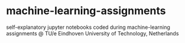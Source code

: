 # machine-learning-assignments
self-explanatory jupyter notebooks coded during machine-learning assignments @ TU/e Eindhoven University of Technology, Netherlands
